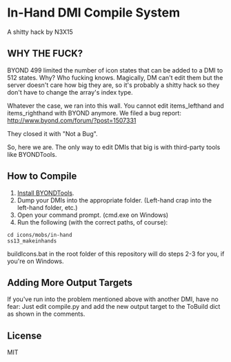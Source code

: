 In-Hand DMI Compile System
==========================

A shitty hack by N3X15

WHY THE FUCK?
-------------

BYOND 499 limited the number of icon states that can be
added to a DMI to 512 states.  Why?  Who fucking knows.
Magically, DM can't edit them but the server doesn't
care how big they are, so it's probably a shitty hack
so they don't have to change the array's index type.

Whatever the case, we ran into this wall.  You cannot edit
items_lefthand and items_righthand with BYOND anymore.  We
filed a bug report: http://www.byond.com/forum/?post=1507331

They closed it with "Not a Bug".

So, here we are.  The only way to edit DMIs that big 
is with third-party tools like BYONDTools.

How to Compile
--------------

1. [Install BYONDTools](http://ss13.nexisonline.net/wiki/User:N3X15/Guide_to_BYONDTools).
2. Dump your DMIs into the appropriate folder. (Left-hand crap into the left-hand folder, etc.)
3. Open your command prompt. (cmd.exe on Windows)
4. Run the following (with the correct paths, of course):

```
cd icons/mobs/in-hand
ss13_makeinhands
```

buildIcons.bat in the root folder of this repository will do steps 2-3 for you, if you're on Windows.

Adding More Output Targets
--------------------------

If you've run into the problem mentioned above with another
DMI, have no fear:  Just edit compile.py and add the new
output target to the ToBuild dict as shown in the comments.

License
-------

MIT
